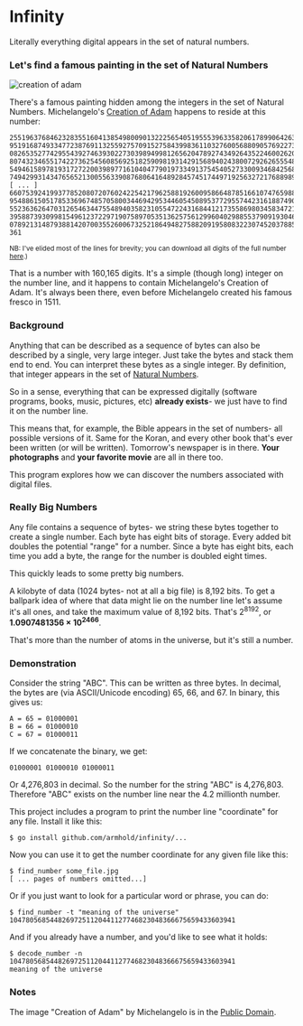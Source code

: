 # Infinity

Literally everything digital appears in the set of natural numbers.


### Let's find a famous painting in the set of Natural Numbers

![creation of adam](https://github.com/armhold/infinity/blob/master/samples/creation_of_adam.jpg "creation of adam")

There's a famous painting hidden among the integers in the set of Natural Numbers.
Michelangelo's [Creation of Adam](https://en.wikipedia.org/wiki/The_Creation_of_Adam)
happens to reside at this number:

    25519637684623283551604138549800901322256540519555396335820617899064263322699621
    95191687493347723876911325592757091527584399836110327600568809057692273948571948
    08265352774295543927463930227303989499812656204789274349264352246002620646195049
    80743234655174227362545608569251825909819314291568940243800729262655548989815338
    54946158978193172722003989771610404779019733491375454052733009346842568422009696
    74942993143476565213005563390876806416489284574517449719256327217688989948909567
    [ ... ]
    66075392419937785208072076024225421796258819260095866487851661074765988817906435
    95488615051785336967485705800344694295344605450895377295574423161887490912578460
    55236362647031265463447554894035823105547224316844121735586980345834721507867209
    39588739309981549612372297190758970535136257561299604029885537909193046058541165
    07892131487938814207003552600673252186494827588209195808322307452037885128631910
    361


<sub>NB: I've elided most of the lines for brevity; you can download all digits of 
the full number [here](https://github.com/armhold/infinity/blob/master/samples/creation_of_adam-number.txt).)</sub>

That is a number with 160,165 digits. It's a simple (though long) integer on the number line,
and it happens to contain Michelangelo's Creation of Adam. It's always been there, even
before Michelangelo created his famous fresco in 1511.



### Background

Anything that can be described as a sequence of bytes can also be described by a single, 
very large integer. Just take the bytes and stack them end to end. You can interpret these 
bytes as a single integer. By definition, that integer appears in the set of
[Natural Numbers](https://en.wikipedia.org/wiki/Natural_number).

So in a sense, everything that can be expressed digitally (software programs, books, music,
pictures, etc) **already exists**- we just have to find it on the number line.

This means that, for example, the Bible appears in the set of numbers- all possible versions of it. 
Same for the Koran, and every other book that's ever been written (or will be written). 
Tomorrow's newspaper is in there. **Your photographs** and **your favorite movie** are all in there too.

This program explores how we can discover the numbers associated with digital files.


### Really Big Numbers


Any file contains a sequence of bytes- we string these bytes together to create a single number.
Each byte has eight bits of storage. Every added bit doubles the potential "range" for a number.
Since a byte has eight bits, each time you add a byte, the range for the number is doubled eight times.

This quickly leads to some pretty big numbers.

A kilobyte of data (1024 bytes- not at all
a big file) is 8,192 bits. To get a ballpark idea of where that data might lie on the number line
let's assume it's all ones, and take the maximum value of 8,192 bits. That's 2<sup>8192</sup>, or
**1.0907481356 × 10<sup>2466</sup>**.

That's more than the number of atoms in the universe, but it's still a number.

### Demonstration

Consider the string "ABC". This can be written as three bytes. In decimal, the bytes are (via ASCII/Unicode encoding)
65, 66, and 67. In binary, this gives us:

    A = 65 = 01000001
    B = 66 = 01000010
    C = 67 = 01000011

If we concatenate the binary, we get:

    01000001 01000010 01000011  
     
Or 4,276,803 in decimal. So the number for the string "ABC" is 4,276,803. Therefore "ABC" exists
on the number line near the 4.2 millionth number.

This project includes a program to print the number line "coordinate" for any file. Install it
like this:

    $ go install github.com/armhold/infinity/...
    
Now you can use it to get the number coordinate for any given file like this:    
    
    $ find_number some_file.jpg
    [ ... pages of numbers omitted...]
    
Or if you just want to look for a particular word or phrase, you can do:

    $ find_number -t "meaning of the universe"
    10478056854482697251120441127746823048366675659433603941

And if you already have a number, and you'd like to see what it holds:

    $ decode_number -n 10478056854482697251120441127746823048366675659433603941
    meaning of the universe



### Notes

The image "Creation of Adam" by Michelangelo is in the [Public Domain](https://commons.wikimedia.org/w/index.php?curid=15461165).
